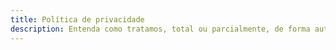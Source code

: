 ```yaml
---
title: Política de privacidade
description: Entenda como tratamos, total ou parcialmente, de forma automatizada ou não, os dados pessoais dos usuários que acessam nosso site.
---
```

